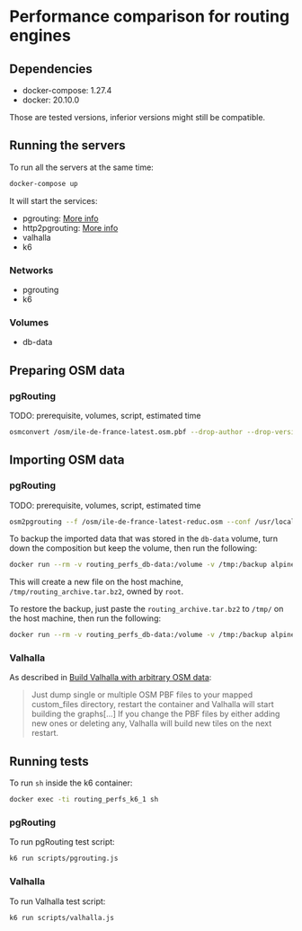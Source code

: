 # Performance comparison for routing engines

## Dependencies

- docker-compose: 1.27.4
- docker: 20.10.0

Those are tested versions, inferior versions might still be compatible.

## Running the servers

To run all the servers at the same time:

```bash
docker-compose up
```

It will start the services:

- pgrouting: [More info](pgrouting/README.md)
- http2pgrouting: [More info](http2pgrouting/README.md)
- valhalla
- k6

### Networks

- pgrouting
- k6

### Volumes

- db-data

## Preparing OSM data

### pgRouting

TODO: prerequisite, volumes, script, estimated time

```bash
osmconvert /osm/ile-de-france-latest.osm.pbf --drop-author --drop-version --out-osm -o=/osm/ile-de-france-latest-reduc.osm
```

## Importing OSM data

### pgRouting

TODO: prerequisite, volumes, script, estimated time

```bash
osm2pgrouting --f /osm/ile-de-france-latest-reduc.osm --conf /usr/local/share/osm2pgrouting/mapconfig.xml --dbname routing_db --username routing_user --clean
```

To backup the imported data that was stored in the `db-data` volume, turn down the composition but keep the volume, then run the following:

```bash
docker run --rm -v routing_perfs_db-data:/volume -v /tmp:/backup alpine tar -cjf /backup/routing_archive.tar.bz2 -C /volume ./
```

This will create a new file on the host machine, `/tmp/routing_archive.tar.bz2`, owned by `root`.

To restore the backup, just paste the `routing_archive.tar.bz2` to `/tmp/` on the host machine, then run the following:

```bash
docker run --rm -v routing_perfs_db-data:/volume -v /tmp:/backup alpine sh -c "rm -rf /volume/{*,.*} ; tar -C /volume/ -xjf /backup/routing_archive.tar.bz2"
```

### Valhalla

As described in [Build Valhalla with arbitrary OSM data](https://github.com/gis-ops/docker-valhalla#build-valhalla-with-arbitrary-osm-data):

> Just dump single or multiple OSM PBF files to your mapped custom_files directory, restart the container and Valhalla will start building the graphs[...]
> If you change the PBF files by either adding new ones or deleting any, Valhalla will build new tiles on the next restart.

## Running tests

To run `sh` inside the k6 container:

```bash
docker exec -ti routing_perfs_k6_1 sh
```

### pgRouting

To run pgRouting test script:

```sh
k6 run scripts/pgrouting.js
```

### Valhalla

To run Valhalla test script:

```sh
k6 run scripts/valhalla.js
```
